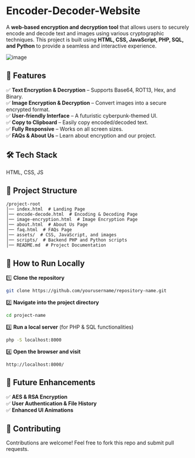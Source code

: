 # Encoder-Decoder-Website
 

A **web-based encryption and decryption tool** that allows users to securely encode and decode text and images using various cryptographic techniques. This project is built using **HTML, CSS, JavaScript, PHP, SQL, and Python** to provide a seamless and interactive experience.  

![image](https://github.com/user-attachments/assets/dfcbdd0e-0345-4342-be0e-8f2771f18b94)


## 🚀 Features  
✅ **Text Encryption & Decryption** – Supports Base64, ROT13, Hex, and Binary.  
✅ **Image Encryption & Decryption** – Convert images into a secure encrypted format.  
✅ **User-friendly Interface** – A futuristic cyberpunk-themed UI.  
✅ **Copy to Clipboard** – Easily copy encoded/decoded text.   
✅ **Fully Responsive** – Works on all screen sizes.  
✅ **FAQs & About Us** – Learn about encryption and our project.  

## 🛠 Tech Stack  

HTML, CSS, JS

## 📂 Project Structure  
```
/project-root
│── index.html  # Landing Page
│── encode-decode.html  # Encoding & Decoding Page
│── image-encryption.html  # Image Encryption Page
│── about.html  # About Us Page
│── faq.html  # FAQs Page
│── assets/  # CSS, JavaScript, and images
│── scripts/  # Backend PHP and Python scripts
│── README.md  # Project Documentation
```

## 🚀 How to Run Locally  
1️⃣ **Clone the repository**  
```bash
git clone https://github.com/yourusername/repository-name.git
```
2️⃣ **Navigate into the project directory**  
```bash
cd project-name
```
3️⃣ **Run a local server** (for PHP & SQL functionalities)  
```bash
php -S localhost:8000
```
4️⃣ **Open the browser and visit**  
```
http://localhost:8000/
```

## 📌 Future Enhancements  
✅ **AES & RSA Encryption**  
✅ **User Authentication & File History**  
✅ **Enhanced UI Animations**  

## 🤝 Contributing  
Contributions are welcome! Feel free to fork this repo and submit pull requests.  
